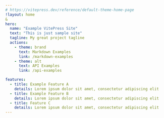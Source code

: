 ```yaml
---
# https://vitepress.dev/reference/default-theme-home-page
!layout: home
&
hero:
  name: "Example VitePress Site"
  text: "This is just sample site"
  tagline: My great project tagline
  actions:
    - theme: brand
      text: Markdown Examples
      link: /markdown-examples
    - theme: alt
      text: API Examples
      link: /api-examples

features:
  - title: Example Feature A
    details: Lorem ipsum dolor sit amet, consectetur adipiscing elit
  - title: Example Feature B
    details: Lorem ipsum dolor sit amet, consectetur adipiscing elit
  - title: Feature C
    details: Lorem ipsum dolor sit amet, consectetur adipiscing elit
---
```



